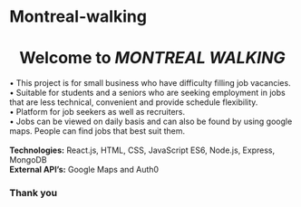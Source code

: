 # Montreal-walking
<h1 align="center">Welcome to <i>MONTREAL WALKING</i></h1>
<p>• This project is for small business who have difficulty filling job vacancies.<br>
• Suitable for students and a seniors who are seeking employment in jobs that are less technical,
convenient and provide schedule flexibility.<br>
• Platform for job seekers as well as recruiters.<br>
• Jobs can be viewed on daily basis and can also be found by using google maps. People can find
jobs that best suit them.<br><br>
<b>Technologies:</b> React.js, HTML, CSS, JavaScript ES6, Node.js, Express, MongoDB<br>
<b>External API’s:</b> Google Maps and Auth0</p>
<h3 style="float:center">Thank you</h3>
